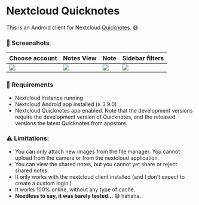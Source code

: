 # Nextcloud Quicknotes

This is an Android client for Nextcloud [Quicknotes](https://github.com/matiasdelellis/quicknotes). 😄 

### :eyes: Screenshots

Choose account | Notes View | Note | Sidebar filters
-- | -- | -- | -- 
![](https://matiasdelellis.github.io/img/nextcloud-quicknotes/quicknotes-select-account.png) | ![](https://matiasdelellis.github.io/img/nextcloud-quicknotes/quicknotes-grid-view.png) | ![](https://matiasdelellis.github.io/img/nextcloud-quicknotes/quicknotes-note-edition.png) | ![](https://matiasdelellis.github.io/img/nextcloud-quicknotes/quicknotes-sidebar-filters.png)

### :wrench: Requirements
* Nextcloud instance running
* Nextcloud Android app installed (≥ 3.9.0)
* Nextcloud Quicknotes app enabled. Note that the development versions require the development version of Quicknotes, and the released versions the latest Quicknotes from appstore.

### :warning: Limitations:
* You can only attach new images from the file manager. You cannot upload from the camera or from the nextcloud application.
* You can view the shared notes, but you cannot yet share or reject shared notes.
* It only works with the nextcloud client installed (and I don't expect to create a custom login.)
* It works 100% online, without any type of cache.
* **Needless to say, it was barely tested..**. 😅  hahaha.
